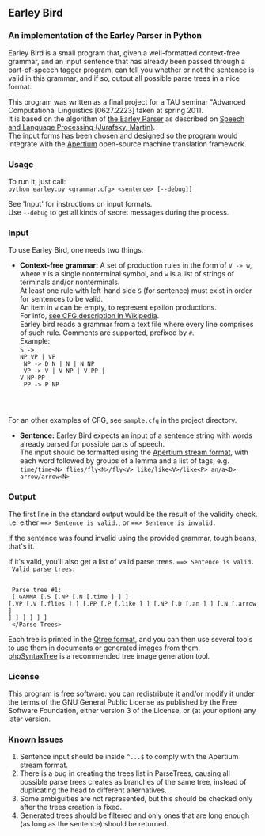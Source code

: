## Earley Bird

### An implementation of the Earley Parser in Python

Earley Bird is a small program that, given a well-formatted context-free grammar, and an input sentence that has already been passed through a part-of-speech tagger program, can tell you whether or not the sentence is valid in this grammar, and if so, output all possible parse trees in a nice format.

This program was written as a final project for a TAU seminar "Advanced Computational Linguistics [0627.2223] taken at spring 2011.<br/>
It is based on the algorithm of [the Earley Parser](http://github.github.com/github-flavored-markdown/preview.html) as described on [Speech and Language Processing (Jurafsky, Martin)](http://www.cs.colorado.edu/~martin/slp2.html).<br/>
The input forms has been chosen and designed so the program would integrate with the [Apertium](http://apertium.org/) open-source machine translation framework.

### Usage

To run it, just call:<br/>
```python earley.py <grammar.cfg> <sentence> [--debug]]```

See 'Input' for instructions on input formats.<br/>
Use ``--debug`` to get all kinds of secret messages during the process.

### Input

To use Earley Bird, one needs two things.

* __Context-free grammar:__  A set of production rules in the form of ``V -> w``, where ``V`` is a single nonterminal symbol, and ``w`` is a list of strings of terminals and/or nonterminals.<br/>
At least one rule with left-hand side ``S`` (for sentence) must exist in order for sentences to be valid.<br/>
An item in ``w`` can be empty, to represent epsilon productions.<br/>
For info, [see CFG description in Wikipedia](http://en.wikipedia.org/wiki/Context-free_grammar).<br/>
Earley bird reads a grammar from a text file where every line comprises of such rule. Comments are supported, prefixed by ``#``.<br/>
Example:<br/>
<code>S -> NP VP | VP<br/>
NP -> D N | N | N NP<br/>
VP -> V | V NP | V PP | V NP PP<br/>
PP -> P NP
</code>

For an other examples of CFG, see ``sample.cfg`` in the project directory.

* __Sentence:__ Earley Bird expects an input of a sentence string with words already parsed for possible parts of speech.<br/>
The input should be formatted using the [Apertium stream format](http://wiki.apertium.org/wiki/Apertium_stream_format), with each word followed by groups of a lemma and a list of tags, e.g.<br/>
```time/time<N> flies/fly<N>/fly<V> like/like<V>/like<P> an/a<D> arrow/arrow<N>```

### Output

The first line in the standard output would be the result of the validity check. i.e. either ```==> Sentence is valid.```, or ```==> Sentence is invalid.```

If the sentence was found invalid using the provided grammar, tough beans, that's it.

If it's valid, you'll also get a list of valid parse trees.
<code>==> Sentence is valid.<br/>
Valid parse trees:<br/>
<Parse Trees><br/>
Parse tree #1:<br/>
[.GAMMA [.S [.NP [.N [.time ] ] ] [.VP [.V [.flies ] ] [.PP [.P [.like ] ] [.NP [.D [.an ] ] [.N [.arrow ] ] ] ] ] ] ]<br/>
</Parse Trees>
</code>

Each tree is printed in the [Qtree format](http://www.ling.upenn.edu/advice/latex/qtree/), and you can then use several tools to use them in documents or generated images from them.<br/>
[phpSyntaxTree](http://www.ironcreek.net/phpsyntaxtree/) is a recommended tree image generation tool.

### License

This program is free software: you can redistribute it and/or modify it under the terms of the GNU General Public License as published by the Free Software Foundation, either version 3 of the License, or (at your option) any later version.

### Known Issues

1. Sentence input should be inside ``^...$`` to comply with the Apertium stream format.
1. There is a bug in creating the trees list in ParseTrees, causing all possible parse trees creates as branches of the same tree, instead of duplicating the head to different alternatives.
1. Some ambiguities are not represented, but this should be checked only after the trees creation is fixed.
1. Generated trees should be filtered and only ones that are long enough (as long as the sentence) should be returned.